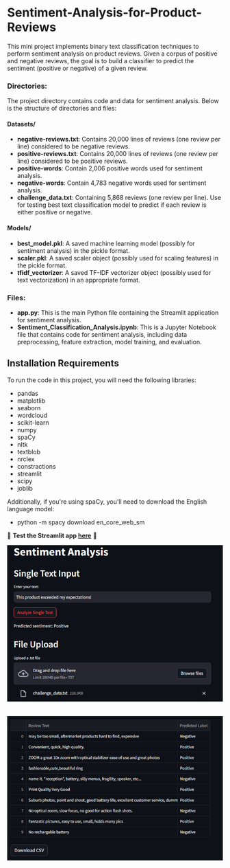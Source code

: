 # Sentiment-Analysis-for-Product-Reviews

This mini project implements binary text classification techniques to perform sentiment analysis on product reviews. Given a corpus of positive and negative reviews, the goal is to build a classifier to predict the sentiment (positive or negative) of a given review.

### Directories:

The project directory contains code and data for sentiment analysis. Below is the structure of directories and files:

#### Datasets/

- **negative-reviews.txt**: Contains 20,000 lines of reviews (one review per line) considered to be negative reviews.
- **positive-reviews.txt**: Contains 20,000 lines of reviews (one review per line) considered to be positive reviews.
- **positive-words**: Contain 2,006 positive words used for sentiment analysis.
- **negative-words**: Contain 4,783 negative words used for sentiment analysis.
- **challenge_data.txt**: Containing 5,868 reviews (one review per line). Use for testing best text classification model to predict if each review is either positive or negative.

#### Models/

- **best_model.pkl**: A saved machine learning model (possibly for sentiment analysis) in the pickle format.
- **scaler.pkl**: A saved scaler object (possibly used for scaling features) in the pickle format.
- **tfidf_vectorizer**: A saved TF-IDF vectorizer object (possibly used for text vectorization) in an appropriate format.

### Files:

- **app.py**: This is the main Python file containing the Streamlit application for sentiment analysis.
- **Sentiment_Classification_Analysis.ipynb**: This is a Jupyter Notebook file that contains code for sentiment analysis, including data preprocessing, feature extraction, model training, and evaluation.

## Installation Requirements

To run the code in this project, you will need the following libraries:

- pandas
- matplotlib
- seaborn
- wordcloud
- scikit-learn
- numpy
- spaCy
- nltk
- textblob 
- nrclex
- constractions
- streamlit 
- scipy
- joblib

Additionally, if you're using spaCy, you'll need to download the English language model:
- python -m spacy download en_core_web_sm

🚀 **Test the Streamlit app [here](https://sentiment-analysis-for-appuct-reviews-9ysxxd4btrqvzvx5zuv8ya.streamlit.app/)** 🌟

![alt text](image.png) 

&nbsp;&nbsp;&nbsp;&nbsp;![alt text](image-1.png)
